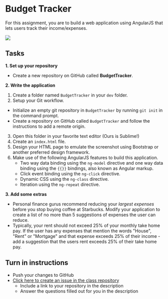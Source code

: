 # Budget Tracker

For this assignment, you are to build a web application using AngularJS that lets users track their income/expenses.

<img src="http://i.imgur.com/QyF3ufH.png" />

## Tasks

**1. Set up your repository**
* Create a new repository on GitHub called **BudgetTracker**.

**2. Write the application** 
1. Create a folder named `BudgetTracker` in your `dev` folder.
2. Setup your Git workflow.
  - Initialize an empty git repository in `BudgetTracker` by running `git init` in the command prompt.
  - Create a repository on GitHub called `BudgetTracker` and follow the instructions to add a remote origin.
3. Open this folder in your favorite text editor (Ours is Sublime!)
4. Create an `index.html` file.
5. Design your HTML page to emulate the screenshot using Bootstrap or another preferred design framework.
6. Make use of the following AngularJS features to build this application.
	- Two way data binding using the `ng-model` directive and one way data binding using the `{{}}` bindings, also known as Angular markup.
	- Click event binding using the `ng-click` directive.
	- Dynamic CSS using the `ng-class` directive.
	- Iteration using the `ng-repeat` directive.

**3. Add some extras**
* Personal finance gurus recommend reducing your *largest expenses* before you stop buying coffee at Starbucks. Modify your application to create a list of no more than 5 suggestions of expenses the user can reduce.
* Typically, your rent should not exceed 25% of your monthly take home pay. If the user has any expenses that mention the words "House", "Rent" or "Mortgage" and that expense exceeds 25% of their income - add a suggestion that the users rent exceeds 25% of their take home pay.

## Turn in instructions

* Push your changes to GitHub 
* [Click here to create an issue in the class repository](https://www.github.com/OriginCodeAcademy/2016-SC-WinterCohort/issues/new?title=BudgetTracker&body=1.%20Where%20can%20I%20find%20your%20repository%3F%20(Paste%20the%20url%20of%20your%20repository%20below)%0A%0A2.%20Did%20you%20learn%20something%20new%20about%20AngularJS%20in%20this%20project%3F%0A%0A3.%20Did%20you%20complete%20any%20extras%3F)
	* Include a link to your repository in the description
	* Answer the questions filled out for you in the description
